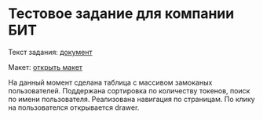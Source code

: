 # Тестовое задание для компании БИТ

Текст задания: [документ](https://docs.google.com/document/d/1nXX2Qc4584BsH0NQgUiWXZUMOEE--yFFxewK_WdEKSs/edit)

Макет: [открыть макет](https://www.figma.com/file/XqFgvsYqbStEQHQbTozc1t/TestBit-case?type=design&node-id=780-25430&mode=design&t=nMw4OF5vs5imbcHp-0) 

На данный момент сделана таблица с массивом замоканых пользователей. Поддержана сортировка по количеству токенов, поиск по имени пользователя. Реализована навигация по страницам. По клику на пользователся открывается drawer.